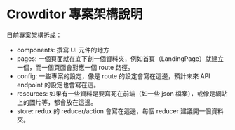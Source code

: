 # Crowditor 專案架構說明

目前專案架構拆成：

- components: 撰寫 UI 元件的地方
- pages: 一個頁面就在底下創一個資料夾，例如首頁（LandingPage）就建立一個，而一個頁面會對應一個 route 路徑。
- config: 一些專案的設定，像是 route 的設定會寫在這邊，預計未來 API endpoint 的設定也會寫在這。
- resources: 如果有一些資料是要寫死在前端（如一些 json 檔案），或像是網站上的圖片等，都會放在這邊。
- store: redux 的 reducer/action 會寫在這邊，每個 reducer 建議開一個資料夾。
